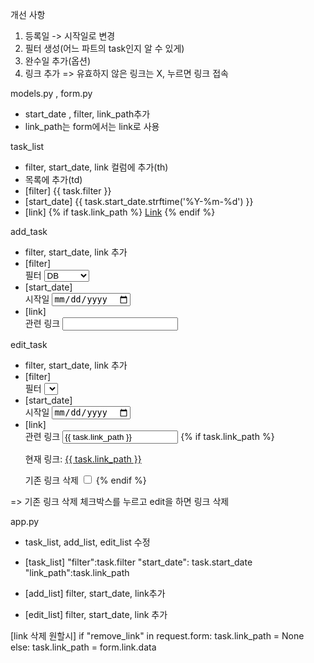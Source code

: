 개선 사항

1. 등록일 -> 시작일로 변경
2. 필터 생성(어느 파트의 task인지 알 수 있게)
3. 완수일 추가(옵션)
4. 링크 추가 => 유효하지 않은 링크는 X, 누르면 링크 접속

models.py , form.py
- start_date , filter, link_path추가
- link_path는 form에서는 link로 사용

task_list
- filter, start_date, link 컬럼에 추가(th)
- 목록에 추가(td)
- [filter] <td class="text-left">{{ task.filter }}</td>
- [start_date] <td class="text-left">{{ task.start_date.strftime('%Y-%m-%d') }}</td>
- [link] <td class="text-left">
        {% if task.link_path %}
          <a href="{{ task.link_path }}" class="btn btn-info btn-sm" target="_blank">Link</a>
          <!-- target="_blank": 링크를 클릭했을 때 새 브라우저 탭이나 창에서 열리도록 설정 -->
        {% endif %}
      </td>   

add_task
- filter, start_date, link 추가
- [filter]   <div class="form-group">
    <label for="filter">필터</label>
    <select name="filter" id="filter" class="form-control">
      <option value="db">DB</option>
      <option value="python">파이썬</option>
      <option value="web">웹</option>
      <option value="deeplearning">딥러닝</option>
      <option value="machinelearning">머신러닝</option>
  </select>
  </div>
- [start_date]   <div class="form-group">
    <label for="start_date">시작일</label>
    <input type="date" name="start_date" id="start_date" class="form-control" required />
  </div>
- [link]  <div class="form-group">
    <label for="link">관련 링크</label>
    <input type="link" name="link" id="link" class="form-control" />
  </div>

edit_task
- filter, start_date, link 추가
- [filter] <div class="form-group">
    <label for="filter">필터</label>
    <select id="filter" name="filter" class="form-control">
      <option value="db" {% if task.filter == 'db' %}selected{% endif %}>DB</option>
      <option value="python" {% if task.filter == 'python' %}selected{% endif %}>파이썬</option>
      <option value="web" {% if task.filter == 'web' %}selected{% endif %}>웹</option>
      <option value="deeplearning" {% if task.filter == 'deeplearning' %}selected{% endif %}>딥러닝</option>
      <option value="machinelearning" {% if task.filter == 'machinelearning' %}selected{% endif %}>머신러닝</option>
    </select>
  </div>
- [start_date] <div class="form-group">
    <label for="start-date">시작일</label>
    <input type="date" name="start-date" id="start-date" class="form-control" value="{{ task.start_date }}" required />
  </div>
- [link] <div class="form-group">
    <label for="link">관련 링크</label>
    <input type="url" name="link" id="link" class="form-control" value="{{ task.link_path }}" />
    {% if task.link_path %}
    <p>현재 링크: <a href="{{ task.link_path }}" target="_blank">{{ task.link_path }}</a></p>
    <label for="remove_link">기존 링크 삭제</label>
    <input type="checkbox" name="remove_link" id="remove_link" />
    {% endif %}
  </div>

 => 기존 링크 삭제 체크박스를 누르고 edit을 하면 링크 삭제

 app.py
 - task_list, add_list, edit_list 수정

 - [task_list]
 "filter":task.filter
 "start_date": task.start_date
 "link_path":task.link_path

 - [add_list]
 filter, start_date, link추가

 - [edit_list]
 filter, start_date, link 추가

 [link 삭제 원할시]
  if "remove_link" in request.form:
            task.link_path = None
        else:
            task.link_path = form.link.data
